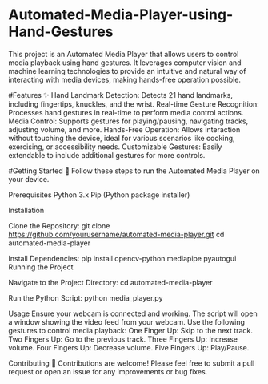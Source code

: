# Automated-Media-Player-using-Hand-Gestures
This project is an Automated Media Player that allows users to control media playback using hand gestures. It leverages computer vision and machine learning technologies to provide an intuitive and natural way of interacting with media devices, making hands-free operation possible.

#Features ✨
Hand Landmark Detection: Detects 21 hand landmarks, including fingertips, knuckles, and the wrist.
Real-time Gesture Recognition: Processes hand gestures in real-time to perform media control actions.
Media Control: Supports gestures for playing/pausing, navigating tracks, adjusting volume, and more.
Hands-Free Operation: Allows interaction without touching the device, ideal for various scenarios like cooking, exercising, or accessibility needs.
Customizable Gestures: Easily extendable to include additional gestures for more controls.

#Getting Started 🚀
Follow these steps to run the Automated Media Player on your device.

Prerequisites
Python 3.x
Pip (Python package installer)

Installation

Clone the Repository:
git clone https://github.com/yourusername/automated-media-player.git
cd automated-media-player

Install Dependencies:
pip install opencv-python mediapipe pyautogui
Running the Project

Navigate to the Project Directory:
cd automated-media-player

Run the Python Script:
python media_player.py

Usage
Ensure your webcam is connected and working.
The script will open a window showing the video feed from your webcam.
Use the following gestures to control media playback:
One Finger Up: Skip to the next track.
Two Fingers Up: Go to the previous track.
Three Fingers Up: Increase volume.
Four Fingers Up: Decrease volume.
Five Fingers Up: Play/Pause.

Contributing 🤝
Contributions are welcome! Please feel free to submit a pull request or open an issue for any improvements or bug fixes.
